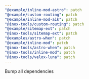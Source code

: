 ```yaml
---
"@example/inline-mod-astro": patch
"@example/custom-routing": patch
"@example/inline-mod-aik": patch
"@inox-tools/custom-routing": patch
"@example/sitemap-ext": patch
"@inox-tools/sitemap-ext": patch
"@examples/astro-when": patch
"@example/inline-mod": patch
"@inox-tools/astro-when": patch
"@inox-tools/inline-mod": patch
"@inox-tools/velox-luna": patch
---
```


Bump all dependencies
